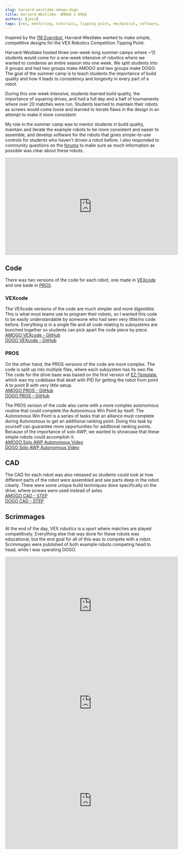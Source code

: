 ```yaml
---
slug: harvard-westlake-amogo-dogo
title: Harvard-Westlake- AMOGO x DOGO
authors: [jess]
tags: [vex, mentoring, tutorials, tipping point, mechanical, software, cad]
---
```


Inspired by the [118 Everybot](https://www.118everybot.org/), Harvard-Westlake wanted to make simple, competitive designs for the VEX Robotics Competition Tipping Point.  

Harvard-Westlake hosted three one-week long summer camps where ~12 students would come for a one-week intensive of robotics where we wanted to condense an entire season into one week.  We split students into 4 groups and had two groups make AMOGO and two groups make DOGO.  The goal of the summer camp is to teach students the importance of build quality and how it leads to consistency and longevity in every part of a robot.  

During this one-week intensive, students learned build quality, the importance of squaring drives, and had a full day and a half of tournaments where over 20 matches were run.  Students learned to maintain their robots as screws would come loose and learned to iterate flaws in the design in an attempt to make it more consistent. 

My role in the summer camp was to mentor students in build quality, maintain and iterate the example robots to be more consistent and easier to assemble, and develop software for the robots that gives simple-to-use controls for students who haven't driven a robot before. I also responded to community questions on the [forums](https://www.vexforum.com/t/harvard-westlake-robotics-amogo-x-dogo-reveal/92670) to make sure as much information as possible was clear about these robots. 

<iframe width="560" height="315" src="https://www.youtube.com/embed/mmhPOVIbJWI?si=anLpK8ux69RY1DQh" title="YouTube video player" frameborder="0" allow="accelerometer; autoplay; clipboard-write; encrypted-media; gyroscope; picture-in-picture; web-share" allowfullscreen></iframe>

<!--truncate-->

## Code

There was two versions of the code for each robot, one made in [VEXcode](https://www.vexrobotics.com/vexcode) and one bade in [PROS](https://pros.cs.purdue.edu/).  

### VEXcode
The VEXcode versions of the code are much simpler and more digestible.  This is what most teams use to program their robots, so I wanted this code to be easily understandable by someone who had seen very little/no code before.  Everything is in a single file and all code relating to subsystems are bunched together so students can pick apart the code piece by piece.  
[AMOGO VEXcode - GitHub](https://github.com/Unionjackjz1/HW-AMOGO-VEXCODE/)  
[DOGO VEXcode - GitHub](https://github.com/Unionjackjz1/HW-DOGO-VEXCODE/)  

### PROS
On the other hand, the PROS versions of the code are more complex.  The code is split up into multiple files, where each subsystem has its own file.  The code for the drive base was based on the first version of [EZ-Template](https://www.roboticsisez.com/ez-template), which was my codebase that dealt with PID for getting the robot from point A to point B with very little setup.  
[AMOGO PROS - GitHub](https://github.com/Unionjackjz1/HW-AMOGO-PROS/)   
[DOGO PROS - GitHub](https://github.com/Unionjackjz1/HW-DOGO-PROS/)  

The PROS version of the code also came with a more complex autonomous routine that could complete the Autonomous Win Point by itself.  The Autonomous Win Point is a series of tasks that an alliance must complete during Autonomous to get an additional ranking point.  Doing this task by yourself can guarantee more opportunities for additional ranking points.  Because of the importance of solo AWP, we wanted to showcase that these simple robots could accomplish it.  
[AMOGO Solo AWP Autonomous Video](https://youtu.be/p1lgbKy1ZBE)  
[DOGO Solo AWP Autonomous Video](https://youtu.be/wpvR_m3cUFk)

## CAD
The CAD for each robot was also released so students could look at how different parts of the robot were assembled and see parts deep in the robot clearly.  There were some unique build techniques done specifically on the drive, where screws were used instead of axles.  
[AMOGO CAD - STEP](https://drive.google.com/file/d/1teWAX4Hb_rwtznO7sPc-pv1EVGZGrDgA/view?usp=sharing)  
[DOGO CAD - STEP](https://drive.google.com/file/d/1Y3QqJmkoS1UeejjGi8d0tq-_WFdEoL06/view?usp=sharing)  

## Scrimmages
At the end of the day, VEX robotics is a sport where matches are played competitively.  Everything else that was done for these robots was educational, but the end goal for all of this was to compete with a robot.  Scrimmages were published of both example robots competing head to head, while I was operating DOGO.
<iframe width="560" height="315" src="https://www.youtube.com/embed/yB3He_QHhds?si=IOW3jZL6EZ7wj8Cw" title="YouTube video player" frameborder="0" allow="accelerometer; autoplay; clipboard-write; encrypted-media; gyroscope; picture-in-picture; web-share" allowfullscreen></iframe>
<iframe width="560" height="315" src="https://www.youtube.com/embed/7XZg8rz2fpE?si=HI677s-tDK2tyWO3" title="YouTube video player" frameborder="0" allow="accelerometer; autoplay; clipboard-write; encrypted-media; gyroscope; picture-in-picture; web-share" allowfullscreen></iframe>
<iframe width="560" height="315" src="https://www.youtube.com/embed/NCoMXwhrikM?si=jPz_Y9EtdrjJtDcx" title="YouTube video player" frameborder="0" allow="accelerometer; autoplay; clipboard-write; encrypted-media; gyroscope; picture-in-picture; web-share" allowfullscreen></iframe>